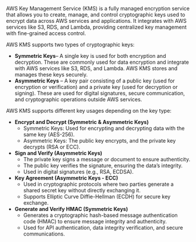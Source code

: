 AWS Key Management Service (KMS) is a fully managed encryption service that allows you to create, manage, and control cryptographic keys used to encrypt data across AWS services and applications. It integrates with AWS services like S3, RDS, and Lambda, providing centralized key management with fine-grained access control.

AWS KMS supports two types of cryptographic keys:
- **Symmetric Keys**– A single key is used for both encryption and decryption. These are commonly used for data encryption and integrate with AWS services like S3, RDS, and Lambda. AWS KMS stores and manages these keys securely.
- **Asymmetric Keys** – A key pair consisting of a public key (used for encryption or verification) and a private key (used for decryption or signing). These are used for digital signatures, secure communication, and cryptographic operations outside AWS services.

AWS KMS supports different key usages depending on the key type:
- **Encrypt and Decrypt (Symmetric & Asymmetric Keys)**
  - Symmetric Keys: Used for encrypting and decrypting data with the same key (AES-256).
  - Asymmetric Keys: The public key encrypts, and the private key decrypts (RSA or ECC).
- **Sign and Verify (Asymmetric Keys)**
  - The private key signs a message or document to ensure authenticity.
  - The public key verifies the signature, ensuring the data’s integrity.
  - Used in digital signatures (e.g., RSA, ECDSA).
- **Key Agreement (Asymmetric Keys - ECC)**
  - Used in cryptographic protocols where two parties generate a shared secret key without directly exchanging it.
  - Supports Elliptic Curve Diffie-Hellman (ECDH) for secure key exchange.
- **Generate and Verify HMAC (Symmetric Keys)**
  - Generates a cryptographic hash-based message authentication code (HMAC) to ensure message integrity and authenticity.
  - Used for API authentication, data integrity verification, and secure communications.



